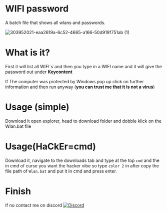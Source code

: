 # WIFI password 
A batch file that shows all wlans and passwords.


![303952021-eaa2619a-6c52-4665-a166-50d919f751ab (1)](https://github.com/Chirooon/Password/assets/155199793/9ee3dd45-6fd3-474a-97ac-5caf7f243d87)


# What is it?
First it will list all WIFI´s´and then you type in a WIFI name and it will give the password out under **Keycontent**

If The computer was protected by Windows pop up click on further information and then run anyway (**you can trust me that it is not a virus**)

# Usage (simple)
Download it open explorer, head to download folder and dobble klick on the Wlan.bat file 

# Usage(HaCkEr=cmd)
Download it, navigate to the downloads tab and type at the top `cmd` and the in cmd of curse you want the hacker vibe so type `color 2` in after copy the file path of `Wlan.bat` and put it in cmd and press enter.

# Finish
If no contact me on discord [![Discord](https://img.shields.io/badge/Add_me_on-Discord-blue.svg)](https://discord.com/users/chiron6750)

